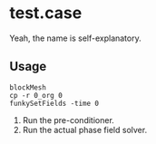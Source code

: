# test.case
Yeah, the name is self-explanatory.

Usage
-----

    blockMesh
    cp -r 0_org 0
    funkySetFields -time 0
    
1) Run the pre-conditioner.
2) Run the actual phase field solver.
